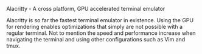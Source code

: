 Alacritty - A cross platform, GPU accelerated terminal emulator

Alacritty is so far the fastest terminal emulator in existence. Using the GPU for rendering enables optimizations that simply are not possible with a regular terminal. Not to mention the speed and performance increase when navigating the terminal and using other configurations such as Vim and tmux.


